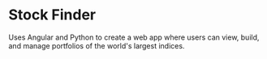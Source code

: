 # Stock Finder

Uses Angular and Python to create a web app where users can view, build, and manage portfolios of the world's largest indices. 
